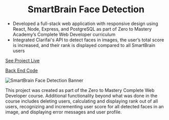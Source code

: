 <h1 align="center">SmartBrain Face Detection</h1>

- Developed a full-stack web application with responsive design using React, Node, Express, and PostgreSQL as part of Zero to Mastery Academy’s Complete Web Developer curriculum
- Integrated Clarifai's API to detect faces in images, the user’s total score is increased, and their rank is displayed compared to all SmartBrain users
  
[See Project Live](https://d-mcneil.github.io/smartbrain/) 
  
[Back End Code](https://github.com/d-mcneil/smartbrain-face-detection-api)  
  
![SmartBrain Face Detection Banner](https://github.com/d-mcneil/smartbrain/assets/108340538/9a474798-5b13-41de-820d-ae26595ace44)

This project was created as part of the Zero to Mastery Complete Web Developer course. Additional functionality beyond what was done in the course includes deleting users, calculating and displaying rank out of all users, recognizing and incrementing user score for all detected faces in an image, and displaying error messages and user profile.
